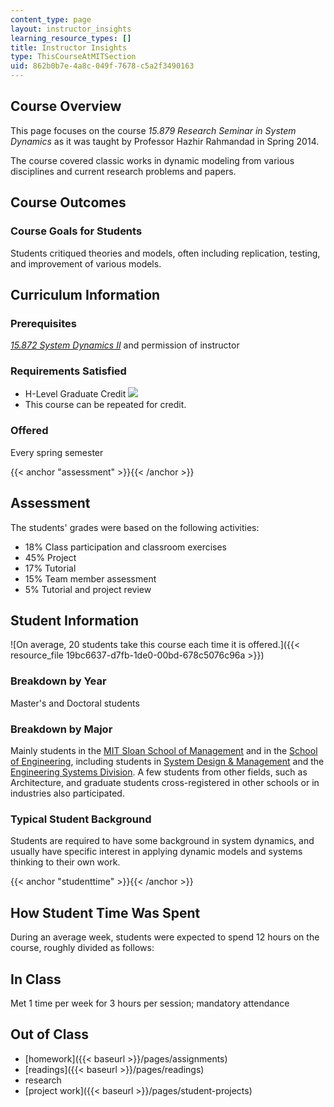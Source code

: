 ```yaml
---
content_type: page
layout: instructor_insights
learning_resource_types: []
title: Instructor Insights
type: ThisCourseAtMITSection
uid: 862b0b7e-4a8c-049f-7678-c5a2f3490163
---
```


Course Overview
---------------

This page focuses on the course _15.879 Research Seminar in System Dynamics_ as it was taught by Professor Hazhir Rahmandad in Spring 2014.

The course covered classic works in dynamic modeling from various disciplines and current research problems and papers.

Course Outcomes
---------------

### Course Goals for Students

Students critiqued theories and models, often including replication, testing, and improvement of various models.

Curriculum Information
----------------------

### Prerequisites

[_15.872 System Dynamics II_](/courses/15-872-system-dynamics-ii-fall-2013/) and permission of instructor

### Requirements Satisfied

*   H-Level Graduate Credit ![](/images/educator/icon-question-hlevel.png)
*   This course can be repeated for credit.

### Offered

Every spring semester

{{< anchor "assessment" >}}{{< /anchor >}}

Assessment
----------

The students' grades were based on the following activities:

- 18% Class participation and classroom exercises
- 45% Project
- 17% Tutorial
- 15% Team member assessment
- 5% Tutorial and project review

Student Information
-------------------

![On average, 20 students take this course each time it is offered.]({{< resource_file 19bc6637-d7fb-1de0-00bd-678c5076c96a >}})

### Breakdown by Year

Master's and Doctoral students

### Breakdown by Major

Mainly students in the [MIT Sloan School of Management](http://mitsloan.mit.edu/academic/) and in the [School of Engineering](http://engineering.mit.edu), including students in [System Design & Management](https://sdm.mit.edu) and the [Engineering Systems Division](http://esd.mit.edu). A few students from other fields, such as Architecture, and graduate students cross-registered in other schools or in industries also participated.

### Typical Student Background

Students are required to have some background in system dynamics, and usually have specific interest in applying dynamic models and systems thinking to their own work.

{{< anchor "studenttime" >}}{{< /anchor >}}

How Student Time Was Spent
--------------------------

During an average week, students were expected to spend 12 hours on the course, roughly divided as follows:

In Class
--------

Met 1 time per week for 3 hours per session; mandatory attendance

Out of Class
------------

*   [homework]({{< baseurl >}}/pages/assignments)
*   [readings]({{< baseurl >}}/pages/readings)
*   research
*   [project work]({{< baseurl >}}/pages/student-projects)
